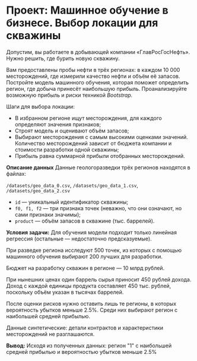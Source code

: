 # Проект: Машинное обучение в бизнесе. Выбор локации для скважины

Допустим, вы работаете в добывающей компании «ГлавРосГосНефть». Нужно решить, где бурить новую скважину.

Вам предоставлены пробы нефти в трёх регионах: в каждом 10 000 месторождений, где измерили качество нефти и объём её запасов. Постройте модель машинного обучения, которая поможет определить регион, где добыча принесёт наибольшую прибыль. Проанализируйте возможную прибыль и риски техникой *Bootstrap.*

Шаги для выбора локации:

- В избранном регионе ищут месторождения, для каждого определяют значения признаков;
- Строят модель и оценивают объём запасов;
- Выбирают месторождения с самым высокими оценками значений. Количество месторождений зависит от бюджета компании и стоимости разработки одной скважины;
- Прибыль равна суммарной прибыли отобранных месторождений.

**Описание данных**
Данные геологоразведки трёх регионов находятся в файлах: 

`/datasets/geo_data_0.csv`, `/datasets/geo_data_1.csv`, `/datasets/geo_data_2.csv`

- `id` — уникальный идентификатор скважины;
- `f0, f1, f2` — три признака точек (неважно, что они означают, но сами признаки значимы);
- `product` — объём запасов в скважине (тыс. баррелей).

**Условия задачи:**
Для обучения модели подходит только линейная регрессия (остальные — недостаточно предсказуемые).

При разведке региона исследуют 500 точек, из которых с помощью машинного обучения выбирают 200 лучших для разработки.

Бюджет на разработку скважин в регионе — 10 млрд рублей.

При нынешних ценах один баррель сырья приносит 450 рублей дохода. Доход с каждой единицы продукта составляет 450 тыс. рублей, поскольку объём указан в тысячах баррелей.

После оценки рисков нужно оставить лишь те регионы, в которых вероятность убытков меньше 2.5%. Среди них выбирают регион с наибольшей средней прибылью.

Данные синтетические: детали контрактов и характеристики месторождений не разглашаются.

**Вывод:** Исходя из полученных данных: регион "1" с наибольшей средней прибылью и вероятностью убытков меньше 2.5%